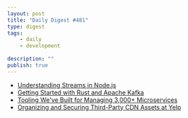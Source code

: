 ```yaml
---
layout: post
title: "Daily Digest #481"
type: digest
tags: 
    - daily
    - development
    
description: ""
publish: true
---
```


- [Understanding Streams in Node.js](https://nodesource.com/blog/understanding-streams-in-nodejs)
- [Getting Started with Rust and Apache Kafka](https://www.confluent.io/blog/getting-started-with-rust-and-kafka/)
- [Tooling We've Built for Managing 3,000+ Microservices](https://product.hubspot.com/blog/backend-tooling)
- [Organizing and Securing Third-Party CDN Assets at Yelp](https://engineeringblog.yelp.com/2019/11/organizing-and-securing-third-party-cdn-assets-at-yelp.html)
